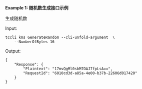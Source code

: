 **Example 1: 随机数生成接口示例**

生成随机数

Input: 

```
tccli kms GenerateRandom --cli-unfold-argument  \
    --NumberOfBytes 16
```

Output: 
```
{
    "Response": {
        "Plaintext": "17mvQgMl0sbM7OAJ7fpLsA==",
        "RequestId": "6010cd3d-a85a-4e00-b37b-22606d017420"
    }
}
```


